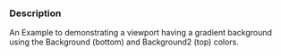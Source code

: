 ### Description

An Example to demonstrating a viewport having a gradient background using the Background (bottom) and Background2 (top) colors.

